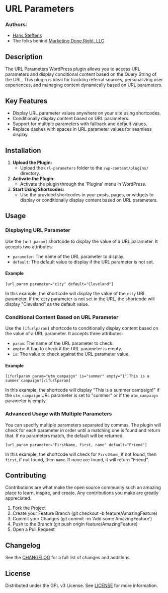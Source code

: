 # URL Parameters

### Authors: 
- [Hans Steffens](https://hanscode.io/)
- The folks behind [Marketing Done Right, LLC](https://marketingdr.co/)

## Description
The URL Parameters WordPress plugin allows you to access URL parameters and display conditional content based on the Query String of the URL. This plugin is ideal for tracking referral sources, personalizing user experiences, and managing content dynamically based on URL parameters.

## Key Features
- Display URL parameter values anywhere on your site using shortcodes.
- Conditionally display content based on URL parameters.
- Support for multiple parameters with fallback and default values.
- Replace dashes with spaces in URL parameter values for seamless display.

## Installation
1. **Upload the Plugin:**
   - Upload the `url-parameters` folder to the `/wp-content/plugins/` directory.
2. **Activate the Plugin:**
   - Activate the plugin through the 'Plugins' menu in WordPress.
3. **Start Using Shortcodes:**
   - Use the provided shortcodes in your posts, pages, or widgets to display or conditionally display content based on URL parameters.

## Usage

### Displaying URL Parameter

Use the `[url_param]` shortcode to display the value of a URL parameter. It accepts two attributes:
- `parameter`: The name of the URL parameter to display.
- `default`: The default value to display if the URL parameter is not set.

#### Example 

```plaintext
[url_param parameter="city" default="Cleveland"] 
```
In this example, the shortcode will display the value of the `city` URL parameter. If the `city` parameter is not set in the URL, the shortcode will display "Cleveland" as the default value. 

### Conditional Content Based on URL Parameter

Use the `[ifurlparam]` shortcode to conditionally display content based on the value of a URL parameter. It accepts three attributes:

- `param`: The name of the URL parameter to check.
- `empty`: A flag to check if the URL parameter is empty.
- `is`: The value to check against the URL parameter value.

#### Example

```plaintext
[ifurlparam param="utm_campaign" is="summer" empty="1"]This is a summer campaign![/ifurlparam] 
```
In this example, the shortcode will display "This is a summer campaign!" if the `utm_campaign` URL parameter is set to "summer" or if the  `utm_campaign` parameter is empty. 

### Advanced Usage with Multiple Parameters

You can specify multiple parameters separated by commas. The plugin will check for each parameter in order until a matching one is found and return that. If no parameters match, the default will be returned.

```plaintext
[url_param parameter="FirstName, first, name" default="Friend"]
```
In this example, the shortcode will check for `FirstName`, if not found, then `first`, if not found, then `name`. If none are found, it will return "Friend".

## Contributing

Contributions are what make the open source community such an amazing place to learn, inspire, and create. Any contributions you make are greatly appreciated.

1. Fork the Project
2. Create your Feature Branch (git checkout -b feature/AmazingFeature)
3. Commit your Changes (git commit -m 'Add some AmazingFeature')
4. Push to the Branch (git push origin feature/AmazingFeature)
5. Open a Pull Request

## Changelog
See the [CHANGELOG](CHANGELOG.md) for a full list of changes and additions.

## License
Distributed under the GPL v3 License. See [LICENSE](LICENSE) for more information.
